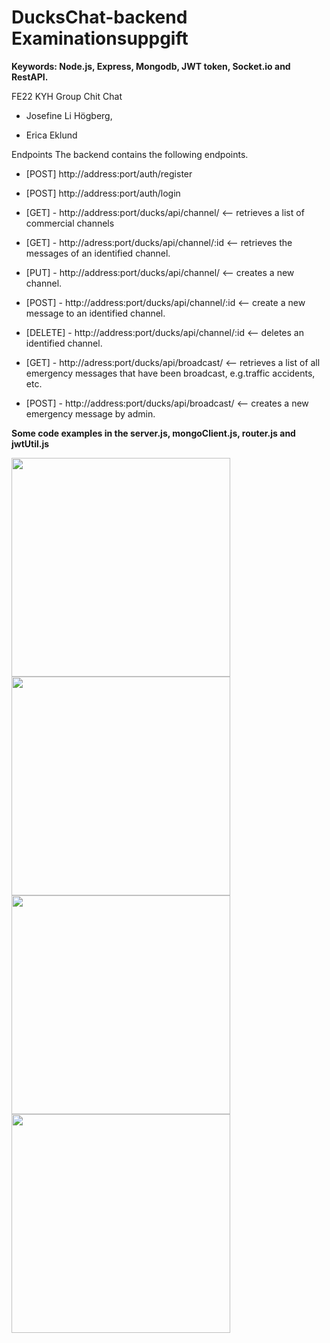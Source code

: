 # DucksChat-backend Examinationsuppgift 
**Keywords: Node.js, Express, Mongodb, JWT token, Socket.io and RestAPI.**

FE22 KYH Group Chit Chat

* Josefine Li Högberg,

* Erica Eklund

Endpoints
The backend contains the following endpoints. 

* [POST] http://address:port/auth/register

* [POST] http://address:port/auth/login

* [GET] - http://address:port/ducks/api/channel/ <-- retrieves a list of commercial channels

* [GET] - http://adress:port/ducks/api/channel/:id <-- retrieves the messages of an identified channel.

* [PUT] - http://address:port/ducks/api/channel/ <-- creates a new channel. 

* [POST] - http://address:port/ducks/api/channel/:id <-- create a new message to an identified channel.

* [DELETE] - http://address:port/ducks/api/channel/:id <-- deletes an identified channel.

* [GET] - http://adress:port/ducks/api/broadcast/ <-- retrieves a list of all emergency messages that have been broadcast, e.g.traffic accidents, etc. 

* [POST] - http://address:port/ducks/api/broadcast/ <-- creates a new emergency message by admin.

**Some code examples in the server.js, mongoClient.js, router.js and jwtUtil.js**

<img width="350" src="https://user-images.githubusercontent.com/97985695/232014401-972f5a2d-310d-49de-8987-702d604b5458.png">
<img width="350" src="https://user-images.githubusercontent.com/97985695/232014497-3c2d0f0e-e7c0-474a-a577-6e28a60d9cb9.png">
<img width="350" src="https://user-images.githubusercontent.com/97985695/232014518-16ee9981-9277-4e6c-9145-9e87688ed48a.png">
<img width="350" src="https://user-images.githubusercontent.com/97985695/232016403-8a42117a-eebf-4c51-9ada-161a81850bce">

